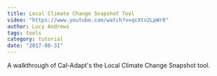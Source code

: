 ```yaml
---
title: Local Climate Change Snapshot Tool
video: "https://www.youtube.com/watch?v=qcXtv2LpWr0"
author: Lucy Andrews
tags: tools
category: tutorial
date: "2017-08-31"
---
```


A walkthrough of Cal-Adapt's the Local Climate Change Snapshot tool.